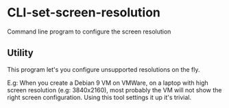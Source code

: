 # CLI-set-screen-resolution
Command line program to configure the screen resolution

## Utility
This program let's you configure unsupported resolutions on the fly.

E.g: When you create a Debian 9 VM on VMWare, on a laptop with high screen resolution (e.g: 3840x2160), most probably the VM will not show the right screen configuration. Using this tool settings it up it's trivial.

